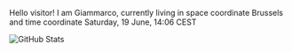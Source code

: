 Hello visitor! I am Giammarco, currently living in space coordinate Brussels and time coordinate Saturday, 19 June, 14:06 CEST

![GitHub Stats](https://github-readme-stats.vercel.app/api?username=grcasanova)
